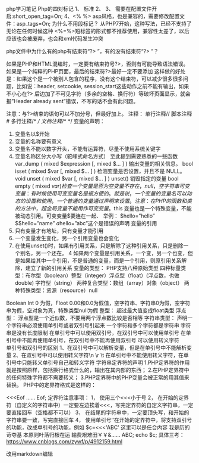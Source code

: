 php学习笔记
Php的四对标记
1、<?php ?>  标准
2、<script language=”php”></script>
3、<?  ?>   <?=$str ?>  需要在配置文件开启:short_open_tag=On;
4、<%  %>   asp风格，也是兼容的，需要修改配置文件：asp_tags=On;
为什么不用段标记？
从PHP7开始，这种写法<script language="php"></script>，已经不支持了
无论在任何时候这种<? ?> <?=?> <%=%>短标签的形式都不推荐使用，兼容性太差了，以后应该也会被废弃，也会和xml代码发生冲突

php文件中为什么有的php有结束符“?> ”，有的没有结束符“?> ”？

如果是PHP和HTML混编时，一定要有结束符号?>，否则有可能导致语法错误。
如果是一个纯粹的PHP页面，最后的结束符?>最好一定不要添加
这样做的好处是：如果这个是一个被别人包含的程序，没有这个结束符，可以减少很多很多问题，比如说：header,
setcookie, session_start这些动作之前不能有输出，如果不小心在?>
后边加了不可见字符（多余的空格、换行符）等破坏页面显示，就会报”Header already
sent”错误，不写的话不会有此问题。

注意：与?>结束的语句可以不加分号，但最好加上。
注释：
	单行注释//
	脚本注释#
	多行注释/*   */
	文档注释/**  */
变量的声明：
1.	变量名以$开始
2.	变量的名称要有意义
3.	变量名不能以数字开头，不能有运算符，尽量不使用系统关键字
4.	变量名称区分大小写（驼峰式命名方式）
至此提到需要熟悉的一些函数
var_dump ( mixed $expression [, mixed $... ] )	输出变量的相关信息。
bool isset ( mixed $var [, mixed $... ] )	检测变量是否设置，并且不是 NULL。
void unset ( mixed $var [, mixed $... ] )	unset() 销毁指定的变量
bool empty ( mixed $var )	检查一个变量是否为空
变量不存在，null，空字符串
可变变量：
	有时候使用可变变量名是很方便的。就是说，一个变量的变量名可以动态的设置和使用。一个普通的变量通过声明来设置。
注意：在 PHP 的函数和类的方法中，超全局变量不能用作可变变量。$this 变量也是一个特殊变量，不能被动态引用。可变变量$要连在一起、
举例：
		$hello=”hello”
		$$hello=”name”
		$a$hello=”abc”这个是错误的声明
变量的引用
1.	只有变量才有地址，只有变量才能引用
2.	一个变量发生变化，另一个引用变量也会变化
3.	在使用unset()时，如果有引用关系，只是解除了这种引用关系，只是删除一个别名，另一个还在。
4 如果两个变量是引用关系，一个变，另一个也变，但是如果给其中一个引用，不是普通的变量，而是一个引用，则原引用关系解除，建立了新的引用关系
变量的类型：
	PHP支持八种原始类型
		四种标量类型：布尔型（boolean）整型（integer）浮点型（float）(浮点数，也做double) 字符型（string）
		两种复合类型：数组（array）对象（object）
		两种特殊类型：资源（resource）null
		
Boolean
 	Int 0 为假，Floot 0.00和0.0为假值，空字符串、字符串0为假，空字符串为假，空对象为真，特殊类型null为假
整型：
	超过最大值变成float类型
浮点型：
	浮点型是一个近似数，不要用两个浮点数比较是否相等
字符串类型：
	声明一个字符串必须使用单引号或者双引号引起来
	一个字符和多个字符都是字符串
   字符串是没有长度限制
	在单引号中可以使用双引号，在双引号中可以使用单引号
	在单引号中不能再使用单引号，在双引号中不能再使用双引号
	可以使用转义字符\
单引号和双引号的区别
1、在双引号中可以解析变量，但是在单引号中不能解析变量
2、在双引号中可以使用转义字符\n \r \t 在单引号中不能使用转义字符，在单引号中只能转义单引号自己和转义字符
字符串定界符的声明
1.PHP定界符的作用就是按照原样，包括换行格式什么的，输出在其内部的东西； 
2.在PHP定界符中的任何特殊字符都不需要转义； 
3.PHP定界符中的PHP变量会被正常的用其值来替换。 
PHP中的定界符格式是这样的： 

<<<Eof 
…… 
Eof;
定界符注意事项：
1，	使用三个<<<小于号
2，	在开始的定界符（自定义的字符串中）一定要左边挨着<<<，写完定界符的自定义字符串，一定要直接回车（空格都不可以）
3，	在结尾的字符串中，一定要顶头写，和开始的字符串要一致，写完直接回车
4，	使用单引号‘’在开始的定界符中，将支持双引号的功能，改成单引号的功能，例如
$c=<<<'ABC'
这里可以是任合内容
我是历的苛夺基
本原则叶落归根在运
输费艰难田￥￥&……
ABC;
echo $c;
具体三考：https://www.cnblogs.com/zywf/p/4912159.html

改用markdown编辑
